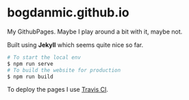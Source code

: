 # bogdanmic.github.io
My GithubPages. Maybe I play around a bit with it, maybe not.

Built using **Jekyll** which seems quite nice so far.

```bash
# To start the local env
$ npm run serve
# To build the website for production
$ npm run build
```

To deploy the pages I use [Travis CI](https://travis-ci.com).